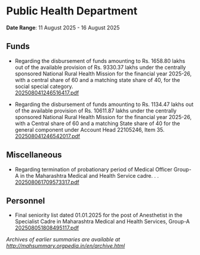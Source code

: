 # Public Health Department

**Date Range**: 11 August 2025 - 16 August 2025


## Funds
- Regarding the disbursement of funds amounting to Rs. 1658.80 lakhs out of the available provision of Rs. 9330.37 lakhs under the centrally sponsored National Rural Health Mission for the financial year 2025-26, with a central share of 60 and a matching state share of 40, for the social special category.\
  [202508041246516417.pdf](https://gr.maharashtra.gov.in/Site/Upload/Government%20Resolutions/English/202508041246516417.pdf)

- Regarding the disbursement of funds amounting to Rs. 1134.47 lakhs out of the available provision of Rs. 10611.87 lakhs under the centrally sponsored National Rural Health Mission for the financial year 2025-26, with a Central share of 60 and a matching State share of 40 for the general component under Account Head 22105246, Item 35.\
  [202508041246542017.pdf](https://gr.maharashtra.gov.in/Site/Upload/Government%20Resolutions/English/202508041246542017.pdf)

## Miscellaneous
- Regarding termination of probationary period of Medical Officer Group-A in the Maharashtra Medical and Health Service cadre. . .\
  [202508061709573317.pdf](https://gr.maharashtra.gov.in/Site/Upload/Government%20Resolutions/English/202508061709573317.pdf)

## Personnel
- Final seniority list dated 01.01.2025 for the post of Anesthetist in the Specialist Cadre in Maharashtra Medical and Health Services, Group-A\
  [202508051808495117.pdf](https://gr.maharashtra.gov.in/Site/Upload/Government%20Resolutions/English/202508051808495117.pdf)


*Archives of earlier summaries are available at http://mahsummary.orgpedia.in/en/archive.html*